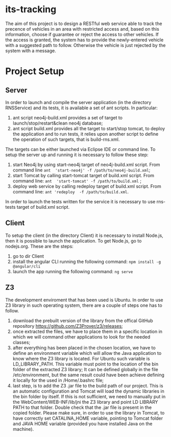 #  its-tracking
The aim of this project is to design a RESTful web service able to track the precence of vehicles in an area with restricted access and, based on this information, choose if guarantee or reject the access to other vehicles. If the access is granted, the system has to provide the newly-entered vehicle with a suggested path to follow. Otherwise the vehicle is just rejected by the system with a message.

# Project Setup

## Server
In order to launch and compile the server application (in the directory RNSService) and its tests, it is available a set of ant scripts. In particular:
1. ant script neo4j-build.xml provides a set of target to launch/stop/restart&clean neo4j database;
2. ant script build.xml provides all the target to start/stop tomcat, to deploy the application and to run tests, it relies upon another script to define the operation of such targets, that is build-rns.xml.

The targets can be either launched via Eclipse IDE or command line.
To setup the server up and running it is necessary to follow these step:
1. start Neo4j by using start-neo4j target of neo4j-build.xml script.
From command line `ant  'start-neo4j' -f /path/to/neo4j-build.xml`;
2. start Tomcat by calling start-tomcat target of build.xml script.
From command line: `ant  'start-tomcat' -f /path/to/build.xml` ;
3. deploy web service by calling redeploy target of build.xml script.
From command line: `ant 'redeploy  -f /path/to/build.xml`.

In order to launch the tests written for the service it is necessary to use rns-
tests target of build.xml script.

## Client
To setup the client (in the directory Client) it is necessary to install Node.js,
then it is possible to launch the application. To get Node.js, go to nodejs.org.
These are the steps:
1. go to dir Client
2. install the angular CLI running the following command:
`npm install -g @angular/cli`
3. launch the app running the following command:
`ng serve`

## Z3
The development enviroment that has been used is Ubuntu. In order to use
Z3 library in such operating system, there are a couple of steps one has to
follow.
1. download the prebuilt version of the library from the offical GitHub
repository https://github.com/Z3Prover/z3/releases;
2. once extracted the files, we have to place them in a specific location
in which we will command other applications to look for the needed
classes;
3. after everything has been placed in the chosen location, we have to
define an environment variable which will allow the Java application
to know where the Z3 library is located. For Ubuntu such variable is
LD_LIBRARY_PATH. This variable must point to the location of the
bin folder of the extracted Z3 library;
It can be  defined globally in the file /etc/environment, but the same result
could have been achieve defining it locally for the used in /Home/.bashrc
file;
4. last step, is to add the Z3 .jar file to the build path of our project.
This is an automatic configuration and Tomcat will load the dynamic libraries
in the bin folder by itself. If this is not sufficient, we need to manually put in
the WebContent/WEB-INF/lib/jni the Z3 library and point LD LIBRARY PATH
to that folder. Double check that the .jar file is present in the copied folder.
Please make sure, in order to use the library in Tomcat, to have correctly set
CATALINA_HOME variable, pointing to Tomcat folder and JAVA HOME
variable (provided you have installed Java on the machine).
